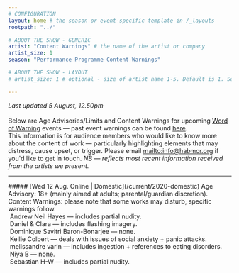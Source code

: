 ```yaml
---
# CONFIGURATION
layout: home # the season or event-specific template in /_layouts
rootpath: "../"

# ABOUT THE SHOW - GENERIC
artist: "Content Warnings" # the name of the artist or company
artist_size: 1
season: "Performance Programme Content Warnings"

# ABOUT THE SHOW - LAYOUT
# artist_size: 1 # optional - size of artist name 1-5. Default is 1. Set longer names to lower values

---
```

*Last updated 5 August, 12.50pm*<br><br>Below are Age Advisories/Limits and Content Warnings for upcoming [Word of Warning](/) events — past event warnings can be found [here](/archive/warnings).<br>This information is for audience members who would like to know more about the content of work — particularly highlighting elements that may distress, cause upset, or trigger. Please email <mailto:info@habmcr.org> if you'd like to get in touch. *NB — reflects most recent information received from the artists we present.*         
<hr>         
##### [Wed 12 Aug. Online | Domestic](/current/2020-domestic)        
Age Advisory: 18+ (mainly aimed at adults; parental/guardian discretion).        
Content Warnings: please note that some works may disturb, specific warnings follow.<br>&nbsp;Andrew Neil Hayes — includes partial nudity.<br>&nbsp;Daniel & Clara — includes flashing imagery.<br>&nbsp;Dominique Savitri Baron-Bonarjee — none.<br>&nbsp;Kellie Colbert — deals with issues of social anxiety + panic attacks.<br>&nbsp;melissandre varin — includes ingestion + references to eating disorders.<br>&nbsp;Niya B — none.<br>&nbsp;Sebastian H-W — includes partial nudity.
